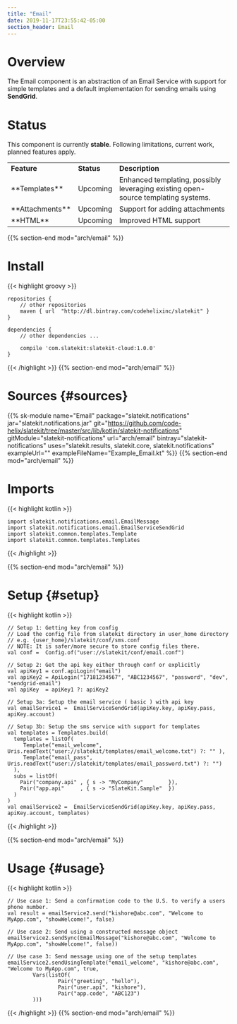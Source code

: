 ```yaml
---
title: "Email"
date: 2019-11-17T23:55:42-05:00
section_header: Email
---
```


# Overview
The Email component is an abstraction of an Email Service with support for simple templates and a default implementation for sending emails using **SendGrid**. 


# Status
This component is currently **stable**. Following limitations, current work, planned features apply.
<table class="table table-bordered table-striped">
    <tr>
        <td><strong>Feature</strong></td>
        <td><strong>Status</strong></td>
        <td><strong>Description</strong></td>
    </tr>
    <tr>
        <td>**Templates**</td>
        <td>Upcoming</td>
        <td>Enhanced templating, possibly leveraging existing open-source templating systems.</td>
    </tr>
    <tr>
        <td>**Attachments**</td>
        <td>Upcoming</td>
        <td>Support for adding attachments</td>
    </tr>
    <tr>
        <td>**HTML**</td>
        <td>Upcoming</td>
        <td>Improved HTML support</td>
    </tr>
</table>
{{% section-end mod="arch/email" %}}

# Install
{{< highlight groovy >}}

    repositories {
        // other repositories
        maven { url  "http://dl.bintray.com/codehelixinc/slatekit" }
    }

    dependencies {
        // other dependencies ...

        compile 'com.slatekit:slatekit-cloud:1.0.0'
    }

{{< /highlight >}}
{{% section-end mod="arch/email" %}}

# Sources {#sources}
{{% sk-module 
    name="Email"
    package="slatekit.notifications"
    jar="slatekit.notifications.jar"
    git="https://github.com/code-helix/slatekit/tree/master/src/lib/kotlin/slatekit-notifications"
    gitModule="slatekit-notifications"
    url="arch/email"
    bintray="slatekit-notifications"
    uses="slatekit.results, slatekit.core, slatekit.notifications"
    exampleUrl=""
    exampleFileName="Example_Email.kt"
%}}
{{% section-end mod="arch/email" %}}

# Imports
{{< highlight kotlin >}}
         
    import slatekit.notifications.email.EmailMessage
    import slatekit.notifications.email.EmailServiceSendGrid
    import slatekit.common.templates.Template
    import slatekit.common.templates.Templates
     
{{< /highlight >}}

{{% section-end mod="arch/email" %}}

# Setup {#setup}
{{< highlight kotlin >}}
        
    // Setup 1: Getting key from config
    // Load the config file from slatekit directory in user_home directory
    // e.g. {user_home}/slatekit/conf/sms.conf
    // NOTE: It is safer/more secure to store config files there.
    val conf =  Config.of("user://slatekit/conf/email.conf")

    // Setup 2: Get the api key either through conf or explicitly
    val apiKey1 = conf.apiLogin("email")
    val apiKey2 = ApiLogin("17181234567", "ABC1234567", "password", "dev", "sendgrid-email")
    val apiKey  = apiKey1 ?: apiKey2

    // Setup 3a: Setup the email service ( basic ) with api key
    val emailService1 =  EmailServiceSendGrid(apiKey.key, apiKey.pass, apiKey.account)

    // Setup 3b: Setup the sms service with support for templates
    val templates = Templates.build(
      templates = listOf(
         Template("email_welcome", Uris.readText("user://slatekit/templates/email_welcome.txt") ?: "" ),
         Template("email_pass", Uris.readText("user://slatekit/templates/email_password.txt") ?: "")
      ),
      subs = listOf(
        Pair("company.api" , { s -> "MyCompany"        }),
        Pair("app.api"     , { s -> "SlateKit.Sample"  })
      )
    )
    val emailService2 =  EmailServiceSendGrid(apiKey.key, apiKey.pass, apiKey.account, templates)

{{< /highlight >}}

{{% section-end mod="arch/email" %}}

# Usage {#usage}
{{< highlight kotlin >}}
        
    // Use case 1: Send a confirmation code to the U.S. to verify a users phone number.
    val result = emailService2.send("kishore@abc.com", "Welcome to MyApp.com", "showWelcome!", false)

    // Use case 2: Send using a constructed message object
    emailService2.sendSync(EmailMessage("kishore@abc.com", "Welcome to MyApp.com", "showWelcome!", false))

    // Use case 3: Send message using one of the setup templates
    emailService2.sendUsingTemplate("email_welcome", "kishore@abc.com", "Welcome to MyApp.com", true,
            Vars(listOf(
                    Pair("greeting", "hello"),
                    Pair("user.api", "kishore"),
                    Pair("app.code", "ABC123")
            )))
      

{{< /highlight >}}
{{% section-end mod="arch/email" %}}

<script>
    var archComponent = {
        name: "Email",
        page: "arch/email",
        icon: "assets/media/img/white/email.png",
        menu: {
            mode: "normal",
            useTemplate:true,
            sections: [
                {
                    name: "Guide",
                    items: [
                        { name:"Setup" , anchor: "#setup" },
                        { name:"Usage" , anchor: "#usage"  }
                    ]
                }
            ]
        }
    };

    function setupArchComponent() {
        buildArchComponent(archComponent);
    }
</script>


